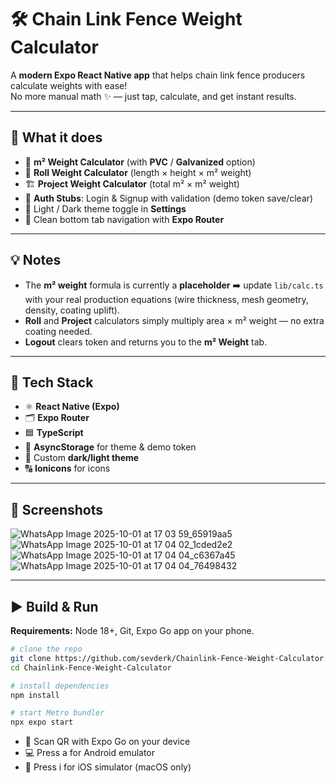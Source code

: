 # 🛠️ Chain Link Fence Weight Calculator

A **modern Expo React Native app** that helps chain link fence producers calculate weights with ease!  
No more manual math ✨ — just tap, calculate, and get instant results.

---

## 🚀 What it does

- 📐 **m² Weight Calculator** (with **PVC** / **Galvanized** option)
- 📏 **Roll Weight Calculator** (length × height × m² weight)
- 🏗️ **Project Weight Calculator** (total m² × m² weight)
- 🔑 **Auth Stubs**: Login & Signup with validation (demo token save/clear)
- 🎨 Light / Dark theme toggle in **Settings**
- 📱 Clean bottom tab navigation with **Expo Router**

---

## 💡 Notes

- The **m² weight** formula is currently a **placeholder** ➡️ update `lib/calc.ts` with your real production equations (wire thickness, mesh geometry, density, coating uplift).  
- **Roll** and **Project** calculators simply multiply area × m² weight — no extra coating needed.  
- **Logout** clears token and returns you to the **m² Weight** tab.

---

## 🧪 Tech Stack

- ⚛️ **React Native (Expo)**
- 🗂️ **Expo Router**
- 🟦 **TypeScript**
- 💾 **AsyncStorage** for theme & demo token
- 🎨 Custom **dark/light theme**
- 🔠 **Ionicons** for icons

---

## 📸 Screenshots

![WhatsApp Image 2025-10-01 at 17 03 59_65919aa5](https://github.com/user-attachments/assets/bc44412d-71b5-4e83-a657-f11b1a28efce)
![WhatsApp Image 2025-10-01 at 17 04 02_1cded2e2](https://github.com/user-attachments/assets/0a0ac830-a4d4-40a7-a96d-c77c9023e277)
![WhatsApp Image 2025-10-01 at 17 04 04_c6367a45](https://github.com/user-attachments/assets/3c867f85-3907-4ff8-988c-fbfc928d9457)
![WhatsApp Image 2025-10-01 at 17 04 04_76498432](https://github.com/user-attachments/assets/0bc195d0-c767-48b5-bf4c-ccc03d9e2fa0)

---

## ▶️ Build & Run

**Requirements:** Node 18+, Git, Expo Go app on your phone.

```bash
# clone the repo
git clone https://github.com/sevderk/Chainlink-Fence-Weight-Calculator.git
cd Chainlink-Fence-Weight-Calculator

# install dependencies
npm install

# start Metro bundler
npx expo start
```

- 📱 Scan QR with Expo Go on your device
- 💻 Press a for Android emulator
- 🍏 Press i for iOS simulator (macOS only)

